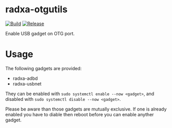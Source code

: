 # radxa-otgutils

[![Build](https://github.com/radxa-pkg/radxa-otgutils/actions/workflows/build.yml/badge.svg)](https://github.com/radxa-pkg/radxa-otgutils/actions/workflows/build.yml) [![Release](https://github.com/radxa-pkg/radxa-otgutils/actions/workflows/release.yml/badge.svg)](https://github.com/radxa-pkg/radxa-otgutils/actions/workflows/release.yml)

Enable USB gadget on OTG port.

# Usage

The following gadgets are provided:
* radxa-adbd
* radxa-usbnet

They can be enabled with `sudo systemctl enable --now <gadget>`, and disabled with `sudo systemctl disable --now <gadget>`.

Please be aware than those gadgets are mutually exclusive. If one is already enabled you have to diable then reboot before you can enable anyther gadget.